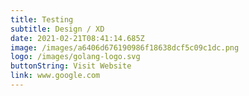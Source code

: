 ```yaml
---
title: Testing
subtitle: Design / XD
date: 2021-02-21T08:41:14.685Z
image: /images/a6406d676190986f18638dcf5c09c1dc.png
logo: /images/golang-logo.svg
buttonString: Visit Website
link: www.google.com
---
```

